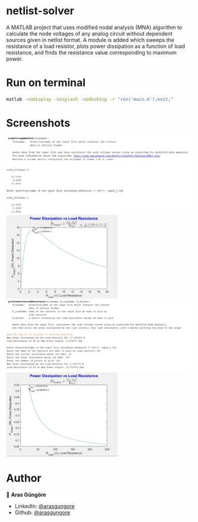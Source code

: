 # netlist-solver

A MATLAB project that uses modified nodal analysis (MNA) algorithm to calculate the node voltages of any analog circuit without dependent sources given in netlist format. A module is added which sweeps the resistance of a load resistor, plots power dissipation as a function of load resistance, and finds the resistance value corresponding to maximum power.



# Run on terminal

```sh
matlab -nodisplay -nosplash -nodesktop -r "run('main.m');exit;"
```



# Screenshots

<p align="left">
    <img alt="Screenshot" src="https://github.com/arasgungore/netlist-solver/blob/main/Screenshots/1.jpg" width="520">
    <img alt="Screenshot" src="https://github.com/arasgungore/netlist-solver/blob/main/Screenshots/2.jpg" width="300">
    <img alt="Screenshot" src="https://github.com/arasgungore/netlist-solver/blob/main/Screenshots/3.jpg" width="520">
    <img alt="Screenshot" src="https://github.com/arasgungore/netlist-solver/blob/main/Screenshots/4.jpg" width="300">
</p>



# Author

👤 **Aras Güngöre**

* LinkedIn: [@arasgungore](https://www.linkedin.com/in/arasgungore)
* Github: [@arasgungore](https://github.com/arasgungore)

